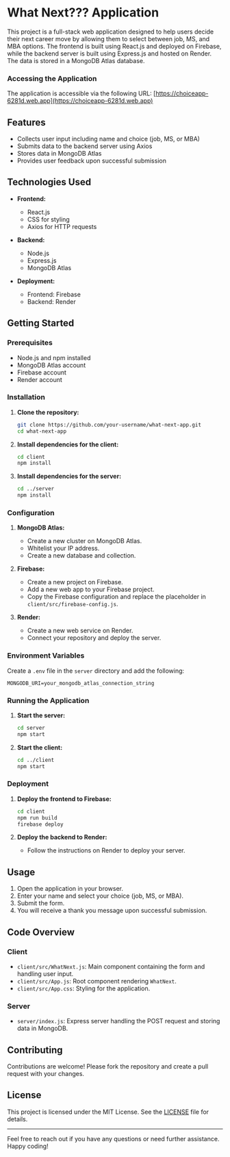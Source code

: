 # What Next??? Application

This project is a full-stack web application designed to help users decide their next career move by allowing them to select between job, MS, and MBA options. The frontend is built using React.js and deployed on Firebase, while the backend server is built using Express.js and hosted on Render. The data is stored in a MongoDB Atlas database.

### Accessing the Application

The application is accessible via the following URL:
[https://choiceapp-6281d.web.app](https://choiceapp-6281d.web.app)

## Features

- Collects user input including name and choice (job, MS, or MBA)
- Submits data to the backend server using Axios
- Stores data in MongoDB Atlas
- Provides user feedback upon successful submission

## Technologies Used

- **Frontend:**
  - React.js
  - CSS for styling
  - Axios for HTTP requests

- **Backend:**
  - Node.js
  - Express.js
  - MongoDB Atlas

- **Deployment:**
  - Frontend: Firebase
  - Backend: Render

## Getting Started

### Prerequisites

- Node.js and npm installed
- MongoDB Atlas account
- Firebase account
- Render account

### Installation

1. **Clone the repository:**
   ```bash
   git clone https://github.com/your-username/what-next-app.git
   cd what-next-app
   ```

2. **Install dependencies for the client:**
   ```bash
   cd client
   npm install
   ```

3. **Install dependencies for the server:**
   ```bash
   cd ../server
   npm install
   ```

### Configuration

1. **MongoDB Atlas:**
   - Create a new cluster on MongoDB Atlas.
   - Whitelist your IP address.
   - Create a new database and collection.

2. **Firebase:**
   - Create a new project on Firebase.
   - Add a new web app to your Firebase project.
   - Copy the Firebase configuration and replace the placeholder in `client/src/firebase-config.js`.

3. **Render:**
   - Create a new web service on Render.
   - Connect your repository and deploy the server.

### Environment Variables

Create a `.env` file in the `server` directory and add the following:
   ```
   MONGODB_URI=your_mongodb_atlas_connection_string
   ```

### Running the Application

1. **Start the server:**
   ```bash
   cd server
   npm start
   ```

2. **Start the client:**
   ```bash
   cd ../client
   npm start
   ```

### Deployment

1. **Deploy the frontend to Firebase:**
   ```bash
   cd client
   npm run build
   firebase deploy
   ```

2. **Deploy the backend to Render:**
   - Follow the instructions on Render to deploy your server.

## Usage

1. Open the application in your browser.
2. Enter your name and select your choice (job, MS, or MBA).
3. Submit the form.
4. You will receive a thank you message upon successful submission.

## Code Overview

### Client

- `client/src/WhatNext.js`: Main component containing the form and handling user input.
- `client/src/App.js`: Root component rendering `WhatNext`.
- `client/src/App.css`: Styling for the application.

### Server

- `server/index.js`: Express server handling the POST request and storing data in MongoDB.

## Contributing

Contributions are welcome! Please fork the repository and create a pull request with your changes.

## License

This project is licensed under the MIT License. See the [LICENSE](LICENSE) file for details.

---

Feel free to reach out if you have any questions or need further assistance. Happy coding!
